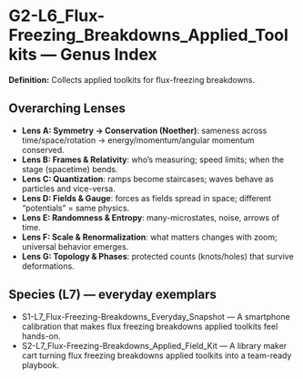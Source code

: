 # G2-L6_Flux-Freezing_Breakdowns_Applied_Toolkits — Genus Index
**Definition:** Collects applied toolkits for flux-freezing breakdowns.

## Overarching Lenses

- **Lens A: Symmetry -> Conservation (Noether)**: sameness across time/space/rotation → energy/momentum/angular momentum conserved.
- **Lens B: Frames & Relativity**: who’s measuring; speed limits; when the stage (spacetime) bends.
- **Lens C: Quantization**: ramps become staircases; waves behave as particles and vice-versa.
- **Lens D: Fields & Gauge**: forces as fields spread in space; different “potentials” = same physics.
- **Lens E: Randomness & Entropy**: many-microstates, noise, arrows of time.
- **Lens F: Scale & Renormalization**: what matters changes with zoom; universal behavior emerges.
- **Lens G: Topology & Phases**: protected counts (knots/holes) that survive deformations.

## Species (L7) — everyday exemplars
- S1-L7_Flux-Freezing-Breakdowns_Everyday_Snapshot — A smartphone calibration that makes flux freezing breakdowns applied toolkits feel hands-on.
- S2-L7_Flux-Freezing-Breakdowns_Applied_Field_Kit — A library maker cart turning flux freezing breakdowns applied toolkits into a team-ready playbook.
